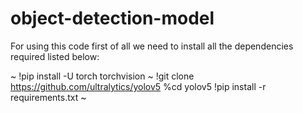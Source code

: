 # object-detection-model

For using this code first of all we need to install all the dependencies required listed below:

~ !pip install -U torch torchvision ~
!git clone https://github.com/ultralytics/yolov5
%cd yolov5
!pip install -r requirements.txt
~
